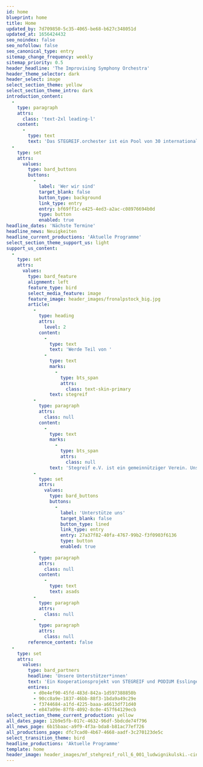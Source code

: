 ```yaml
---
id: home
blueprint: home
title: Home
updated_by: 7d709850-5c35-4065-be68-b627c348051d
updated_at: 1656424432
seo_noindex: false
seo_nofollow: false
seo_canonical_type: entry
sitemap_change_frequency: weekly
sitemap_priority: 0.5
header_headline: 'The Improvising Symphony Orchestra'
header_theme_selector: dark
header_select: image
select_section_theme: yellow
select_section_theme_intro: dark
introduction_content:
  -
    type: paragraph
    attrs:
      class: 'text-2xl leading-l'
    content:
      -
        type: text
        text: 'Das STEGREIF.orchester ist ein Pool von 30 internationalen, genreübergreifenden Musiker*innen, die das Erbe klassischer Komposition ebenso schätzen wie die freie Improvisation. Wir betrachten klassische Sinfonien als Ausgangspunkt für ein neues Klangerlebnis. Mit choreographischen Elementen wechselt diese dirigenten- und notenblattfreie Konzertform zwischen Rekomposition und Improvisation.'
  -
    type: set
    attrs:
      values:
        type: bard_buttons
        buttons:
          -
            label: 'Wer wir sind'
            target_blank: false
            button_type: background
            link_type: entry
            entry: bf69ff1c-e425-4ed3-a2ac-c08976694b0d
            type: button
            enabled: true
headline_dates: 'Nächste Termine'
headline_news: Neuigkeiten
headline_current_productions: 'Aktuelle Programme'
select_section_theme_support_us: light
support_us_content:
  -
    type: set
    attrs:
      values:
        type: bard_feature
        alignment: left
        feature_type: bird
        select_media_feature: image
        feature_image: header_images/fronalpstock_big.jpg
        article:
          -
            type: heading
            attrs:
              level: 2
            content:
              -
                type: text
                text: 'Werde Teil von '
              -
                type: text
                marks:
                  -
                    type: bts_span
                    attrs:
                      class: text-skin-primary
                text: stegreif
          -
            type: paragraph
            attrs:
              class: null
            content:
              -
                type: text
                marks:
                  -
                    type: bts_span
                    attrs:
                      class: null
                text: 'Stegreif e.V. ist ein gemeinnütziger Verein. Unsere Arbeit lebt daher nicht nur von seinen Mitgliedern, sondern auch von den vielen externen Unterstützer*innen. Durch Projektförderungen, durch Spenden und durch unsere treuen Mitglieder der STEGREIF.family konnten wir in den vergangenen Jahren viel bewegen - dafür sagen wir von Herzen: Vielen Dank!'
          -
            type: set
            attrs:
              values:
                type: bard_buttons
                buttons:
                  -
                    label: 'Unterstütze uns'
                    target_blank: false
                    button_type: lined
                    link_type: entry
                    entry: 27a37f82-40fa-4767-99b2-f3f0903f6136
                    type: button
                    enabled: true
          -
            type: paragraph
            attrs:
              class: null
            content:
              -
                type: text
                text: asads
          -
            type: paragraph
            attrs:
              class: null
          -
            type: paragraph
            attrs:
              class: null
        reference_content: false
  -
    type: set
    attrs:
      values:
        type: bard_partners
        headline: 'Unsere Unterstützer*innen'
        text: 'Ein Kooperationsprojekt von STEGREIF und PODIUM Esslingen im Rahmen von #bebeethoven – gefördert durch die KULTURSTIFTUNG des BUNDES und das Land Baden-Württemberg - und außerdem gefördert durch die Karl-Schlecht-Stiftung.'
        entires:
          - d0e4ef90-45fd-483d-842a-1d597388850b
          - 90cc8a9e-1837-46bb-88f3-1bda9a49c29e
          - f3744684-a1fd-4225-baaa-a6613df71d40
          - e847a09e-87f8-4092-8c0e-457f64129ecb
select_section_theme_current_production: yellow
all_dates_page: 12b9e5fb-017c-4632-96df-5bdcde74f796
all_news_page: 6b15baac-a9f9-4f3a-bda8-b81ac77ef726
all_productions_page: dfc7cad0-4b67-4668-aadf-3c270123de5c
select_transition_theme: bird
headline_productions: 'Aktuelle Programme'
template: home
header_image: header_images/mf_stehgreif_roll_6_001_ludwignikulski.-cinematic.jpg
---
```

